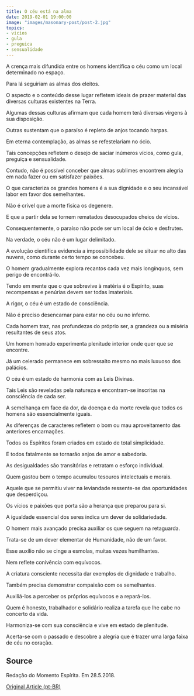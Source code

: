 ```yaml
---
title: O céu está na alma
date: 2019-02-01 19:00:00
image: "images/masonary-post/post-2.jpg"
topics: 
- vicios
- gula
- preguica
- sensualidade
---
```


A crença mais difundida entre os homens identifica o céu como um local
determinado no espaço.

Para lá seguiriam as almas dos eleitos.

O aspecto e o conteúdo desse lugar refletem ideais de prazer material das
diversas culturas existentes na Terra.

Algumas dessas culturas afirmam que cada homem terá diversas virgens à sua
disposição.

Outras sustentam que o paraíso é repleto de anjos tocando harpas.

Em eterna contemplação, as almas se refestelariam no ócio.

Tais concepções refletem o desejo de saciar inúmeros vícios, como gula,
preguiça e sensualidade.

Contudo, não é possível conceber que almas sublimes encontrem alegria em nada
fazer ou em satisfazer paixões.

O que caracteriza os grandes homens é a sua dignidade e o seu incansável labor
em favor dos semelhantes.

Não é crível que a morte física os degenere.

E que a partir dela se tornem rematados desocupados cheios de vícios.

Consequentemente, o paraíso não pode ser um local de ócio e desfrutes.

Na verdade, o céu não é um lugar delimitado.

A evolução científica evidencia a impossibilidade dele se situar no alto das
nuvens, como durante certo tempo se concebeu.

O homem gradualmente explora recantos cada vez mais longínquos, sem perigo de
encontrá-lo.

Tendo em mente que o que sobrevive à matéria é o Espírito, suas recompensas e
penúrias devem ser todas imateriais.

A rigor, o céu é um estado de consciência.

Não é preciso desencarnar para estar no céu ou no inferno.

Cada homem traz, nas profundezas do próprio ser, a grandeza ou a miséria
resultantes de seus atos.

Um homem honrado experimenta plenitude interior onde quer que se encontre.

Já um celerado permanece em sobressalto mesmo no mais luxuoso dos palácios.

O céu é um estado de harmonia com as Leis Divinas.

Tais Leis são reveladas pela natureza e encontram-se inscritas na consciência
de cada ser.

A semelhança em face da dor, da doença e da morte revela que todos os homens
são essencialmente iguais.

As diferenças de caracteres refletem o bom ou mau aproveitamento das anteriores
encarnações.

Todos os Espíritos foram criados em estado de total simplicidade.

E todos fatalmente se tornarão anjos de amor e sabedoria.

As desigualdades são transitórias e retratam o esforço individual.

Quem gastou bem o tempo acumulou tesouros intelectuais e morais.

Aquele que se permitiu viver na leviandade ressente-se das oportunidades que
desperdiçou.

Os vícios e paixões que porta são a herança que preparou para si.

A igualdade essencial dos seres indica um dever de solidariedade.

O homem mais avançado precisa auxiliar os que seguem na retaguarda.

Trata-se de um dever elementar de Humanidade, não de um favor.

Esse auxílio não se cinge a esmolas, muitas vezes humilhantes.

Nem reflete conivência com equívocos.

A criatura consciente necessita dar exemplos de dignidade e trabalho.

Também precisa demonstrar compaixão com os semelhantes.

Auxiliá-los a perceber os próprios equívocos e a repará-los.

Quem é honesto, trabalhador e solidário realiza a tarefa que lhe cabe no
concerto da vida.

Harmoniza-se com sua consciência e vive em estado de plenitude.

Acerta-se com o passado e descobre a alegria que é trazer uma larga faixa de
céu no coração.

## Source
Redação do Momento Espírita.
Em 28.5.2018.

[Original Article (pt-BR)](http://www.momento.com.br/pt/ler_texto.php?id=5435)
